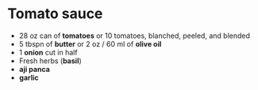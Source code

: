 # Tomato sauce

- 28 oz can of **tomatoes** or 10 tomatoes, blanched, peeled, and blended
- 5 tbspn of **butter** or 2 oz / 60 ml of **olive oil**
- 1 **onion** cut in half
- Fresh herbs (**basil**)
- **aji panca**
- **garlic**